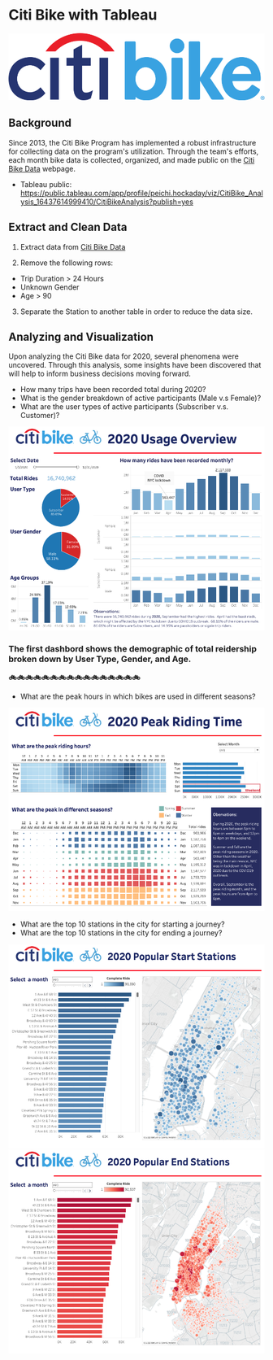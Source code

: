 # Citi Bike with Tableau
![Citi-Bikes](https://github.com/PeiDay/CitiBike_with_Tableau/blob/main/images/908px-Citi_Bike_logo.png)

## Background

  Since 2013, the Citi Bike Program has implemented a robust infrastructure for collecting data on the program's utilization. Through the team's efforts, each month bike data is collected, organized, and made public on the [Citi Bike Data](https://www.citibikenyc.com/system-data) webpage.

  * Tableau public: https://public.tableau.com/app/profile/peichi.hockaday/viz/CitiBike_Analysis_16437614999410/CitiBikeAnalysis?publish=yes


## Extract and Clean Data
1. Extract data from [Citi Bike Data](https://www.citibikenyc.com/system-data)

2. Remove the following rows: 
  * Trip Duration > 24 Hours
  * Unknown Gender
  * Age > 90 

3. Separate the Station to another table in order to reduce the data size.

## Analyzing and Visualization 
  Upon analyzing the Citi Bike data for 2020, several phenomena were uncovered. Through this analysis, some insights have been discovered that will help to inform business decisions moving forward.

  * How many trips have been recorded total during 2020?
  * What is the gender breakdown of active participants (Male v.s Female)?
  * What are the user types of active participants (Subscriber v.s. Customer)?

  ![Dashboard1](https://github.com/PeiDay/CitiBike_with_Tableau/blob/main/images/Dashboard1.png)

### The first dashbord shows the demographic of total reidership broken down by **User Type**, **Gender**, and **Age**. 
    

**:bike::bike::bike::bike::bike::bike::bike::bike::bike::bike::bike::bike::bike::bike::bike::bike:**

  * What are the peak hours in which bikes are used in different seasons?

  ![Dashboard2](https://github.com/PeiDay/CitiBike_with_Tableau/blob/main/images/Dashboard2.png)


  * What are the top 10 stations in the city for starting a journey?
  * What are the top 10 stations in the city for ending a journey?

  ![Dashboard3](https://github.com/PeiDay/CitiBike_with_Tableau/blob/main/images/Dashboard3.png)
  ![Dashboard4](https://github.com/PeiDay/CitiBike_with_Tableau/blob/main/images/Dashboard4.png)

